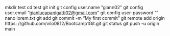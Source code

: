 mkdir test cd test git init
git config user.name “giann02”
git config user.email “gianlucapanigatti02@gmail.com"
git config user-password “”
nano lorem.txt
git add
git commit -m “My first commit”
git remote add origin https: //github.com/vilo0812/Bootcamp1Git.git
git status 
git push -u origin main